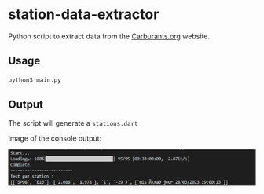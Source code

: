 # station-data-extractor

Python script to extract data from the [Carburants.org](https://www.carburants.org) website.

## Usage

```bash
python3 main.py
```

## Output

The script will generate a `stations.dart`

Image of the console output:

![Alt text](assets/pythonscript.png?raw=true "Title")

